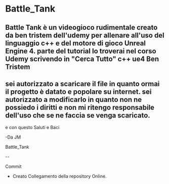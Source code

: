 ﻿# Battle_Tank
Battle Tank è un videogioco rudimentale creato da ben tristem dell'udemy per allenare all'uso del linguaggio c++ e del motore di gioco Unreal Engine 4.
parte del tutorial lo troverai nel corso Udemy scrivendo in "Cerca Tutto" c++ ue4 Ben Tristem
--
sei autorizzato a scaricare il file in quanto ormai il progetto è datato e popolare su internet.
sei autorizzato a modificarlo in quanto non ne possiedo i diritti e non mi ritengo responsabile dell'uso che se ne faccia se venga scaricato.
--
e con questo 
Saluti e Baci 

-Da JM

Battle_Tank

--

Commit

* Creato Collegamento della repository Online.

